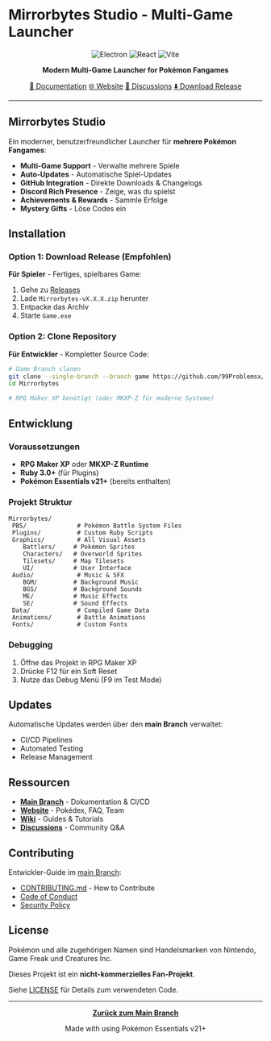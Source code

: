 ﻿# Mirrorbytes Studio - Multi-Game Launcher

<div align="center">

![Electron](https://img.shields.io/badge/Electron-Latest-47848F?style=for-the-badge&logo=electron&logoColor=white)
![React](https://img.shields.io/badge/React-18+-61DAFB?style=for-the-badge&logo=react&logoColor=white)
![Vite](https://img.shields.io/badge/Vite-Latest-646CFF?style=for-the-badge&logo=vite&logoColor=white)

**Modern Multi-Game Launcher for Pokémon Fangames**

[📖 Documentation](https://github.com/99Problemsx/mirrorbytes-launcher/tree/main) [🌐 Website](https://99problemsx.github.io/mirrorbytes-launcher/) [💬 Discussions](https://github.com/99Problemsx/mirrorbytes-launcher/discussions) [⬇️ Download Release](https://github.com/99Problemsx/mirrorbytes-launcher/releases/latest)

</div>

---

## Mirrorbytes Studio

Ein moderner, benutzerfreundlicher Launcher für **mehrere Pokémon Fangames**:

- **Multi-Game Support** - Verwalte mehrere Spiele
- **Auto-Updates** - Automatische Spiel-Updates
- **GitHub Integration** - Direkte Downloads & Changelogs
- **Discord Rich Presence** - Zeige, was du spielst
- **Achievements & Rewards** - Sammle Erfolge
- **Mystery Gifts** - Löse Codes ein

## Installation

### Option 1: Download Release (Empfohlen)

**Für Spieler** - Fertiges, spielbares Game:

1. Gehe zu [Releases](https://github.com/99Problemsx/Mirrorbytes/releases/latest)
2. Lade `Mirrorbytes-vX.X.X.zip` herunter
3. Entpacke das Archiv
4. Starte `Game.exe`

### Option 2: Clone Repository

**Für Entwickler** - Kompletter Source Code:

```bash
# Game Branch clonen
git clone --single-branch --branch game https://github.com/99Problemsx/Mirrorbytes.git
cd Mirrorbytes

# RPG Maker XP benötigt (oder MKXP-Z für moderne Systeme)
```

## Entwicklung

### Voraussetzungen

- **RPG Maker XP** oder **MKXP-Z Runtime**
- **Ruby 3.0+** (für Plugins)
- **Pokémon Essentials v21+** (bereits enthalten)

### Projekt Struktur

```
Mirrorbytes/
 PBS/              # Pokémon Battle System Files
 Plugins/          # Custom Ruby Scripts
 Graphics/         # All Visual Assets
    Battlers/     # Pokémon Sprites
    Characters/   # Overworld Sprites
    Tilesets/     # Map Tilesets
    UI/           # User Interface
 Audio/            # Music & SFX
    BGM/          # Background Music
    BGS/          # Background Sounds
    ME/           # Music Effects
    SE/           # Sound Effects
 Data/             # Compiled Game Data
 Animations/       # Battle Animations
 Fonts/            # Custom Fonts
```

### Debugging

1. Öffne das Projekt in RPG Maker XP
2. Drücke F12 für ein Soft Reset
3. Nutze das Debug Menü (F9 im Test Mode)

## Updates

Automatische Updates werden über den **main Branch** verwaltet:

- CI/CD Pipelines
- Automated Testing
- Release Management

## Ressourcen

- [ **Main Branch**](https://github.com/99Problemsx/Illusion/tree/main) - Dokumentation & CI/CD
- [ **Website**](https://99problemsx.github.io/Illusion/) - Pokédex, FAQ, Team
- [ **Wiki**](https://github.com/99Problemsx/Illusion/wiki) - Guides & Tutorials
- [ **Discussions**](https://github.com/99Problemsx/Illusion/discussions) - Community Q&A

## Contributing

Entwickler-Guide im [main Branch](https://github.com/99Problemsx/Illusion/tree/main):

- [CONTRIBUTING.md](https://github.com/99Problemsx/Illusion/blob/main/.github/CONTRIBUTING.md) - How to Contribute
- [Code of Conduct](https://github.com/99Problemsx/Illusion/blob/main/.github/CODE_OF_CONDUCT.md)
- [Security Policy](https://github.com/99Problemsx/Illusion/blob/main/.github/SECURITY.md)

## License

Pokémon und alle zugehörigen Namen sind Handelsmarken von Nintendo, Game Freak und Creatures Inc.

Dieses Projekt ist ein **nicht-kommerzielles Fan-Projekt**.

Siehe [LICENSE](LICENSE) für Details zum verwendeten Code.

---

<div align="center">

**[ Zurück zum Main Branch](https://github.com/99Problemsx/Illusion/tree/main)**

Made with using Pokémon Essentials v21+

</div>
